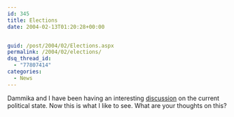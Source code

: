 ```yaml
---
id: 345
title: Elections
date: 2004-02-13T01:20:28+00:00


guid: /post/2004/02/Elections.aspx
permalink: /2004/02/elections/
dsq_thread_id:
  - "77807414"
categories:
  - News
---
```

<body xmlns="http://www.w3.org/1999/xhtml">
    <div class="Section1">
        <p class="MsoNormal">
            Dammika and I have been having an interesting <a href="https://merill.net/commentview.aspx/4a7f4241-a161-4353-b764-63c8f3062c42">discussion</a> on
            the current political state. Now this is what I like to see. What are your thoughts
            on this?
        </p>
    </div>
</body>
